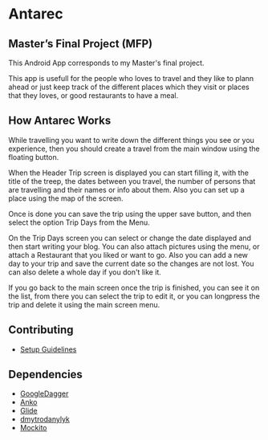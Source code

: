 # Antarec

## Master’s Final Project (MFP)

This Android App corresponds to my Master's final project. 

This app is usefull for the people who loves to travel and they like to plann ahead or just keep track of the different places which they visit or places that they loves, or good restaurants to have a meal.

## How Antarec Works

While travelling you want to write down the different things you see or you experience, then you should create a travel from the main window using the floating button.

When the Header Trip screen is displayed you can start filling it, with the title of the treep, the dates between you travel, the number of persons that are travelling and their names or info about them. Also you can set up a place using the map of the screen.

Once is done you can save the trip using the upper save button, and then select the option Trip Days from the Menu.

On the Trip Days screen you can select or change the date displayed and then start writing your blog. You can also attach pictures using the menu, or attach a Restaurant that you liked or want to go. Also you can add a new day to your trip and save the current date so the changes are not lost. You can also delete a whole day if you don't like it.

If you go back to the main screen once the trip is finished, you can see it on the list, from there you can select the trip to edit it, or you can longpress the trip and delete it using the main screen menu.

## Contributing
+ [Setup Guidelines](https://github.com/Charliocat/Antarec/blob/develop/SETUP_GUIDELINES.md)

## Dependencies
+ [GoogleDagger](https://github.com/google/dagger)
+ [Anko](https://github.com/Kotlin/anko)
+ [Glide](https://github.com/bumptech/glide)
+ [dmytrodanylyk](https://github.com/dmytrodanylyk/android-process-button)
+ [Mockito](https://github.com/mockito/mockito)
